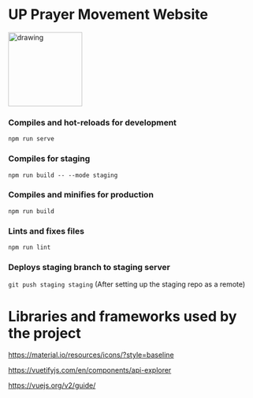# UP Prayer Movement Website 

<img src="https://raw.githubusercontent.com/UP-Prayer-Team/UP-Prayer-Front-End/master/public/favicon.ico" alt="drawing" width="150"/>

### Compiles and hot-reloads for development
```
npm run serve
```

### Compiles for staging
```
npm run build -- --mode staging
```

### Compiles and minifies for production
```
npm run build
```

### Lints and fixes files
```
npm run lint
```

### Deploys staging branch to staging server
`git push staging staging` (After setting up the staging repo as a remote)

# Libraries and frameworks used by the project
https://material.io/resources/icons/?style=baseline

https://vuetifyjs.com/en/components/api-explorer

https://vuejs.org/v2/guide/
